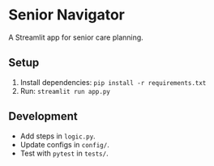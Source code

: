 # Senior Navigator
A Streamlit app for senior care planning.

## Setup
1. Install dependencies: `pip install -r requirements.txt`
2. Run: `streamlit run app.py`

## Development
- Add steps in `logic.py`.
- Update configs in `config/`.
- Test with `pytest` in `tests/`.
